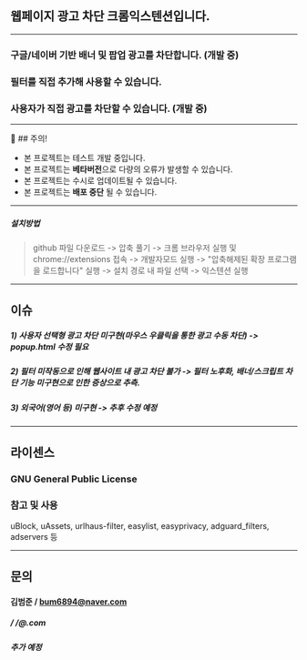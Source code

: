 
## 웹페이지 광고 차단 크롬익스텐션입니다.
---
### 구글/네이버 기반 배너 및 팝업 광고를 차단합니다. (개발 중)
### 필터를 직접 추가해 사용할 수 있습니다.
### 사용자가 직접 광고를 차단할 수 있습니다. (개발 중)
---
📢 ## 주의!
- 본 프로젝트는 테스트 개발 중입니다.
- 본 프로젝트는 **베타버전**으로 다량의 오류가 발생할 수 있습니다.
- 본 프로젝트는 수시로 업데이트될 수 있습니다.
- 본 프로젝트는 **배포 중단** 될 수 있습니다.
---
##### 설치방법
> github 파일 다운로드 -> 압축 풀기 -> 크롬 브라우저 실행 및 chrome://extensions 접속 -> 개발자모드 실행 -> "압축해제된 확장 프로그램을 로드합니다" 실행 -> 설치 경로 내 파일 선택 -> 익스텐션 실행
---
## 이슈
##### 1) 사용자 선택형 광고 차단 미구현(마우스 우클릭을 통한 광고 수동 차단) -> popup.html 수정 필요
##### 2) 필터 미작동으로 인해 웹사이트 내 광고 차단 불가 -> 필터 노후화, 배너/스크립트 차단 기능 미구현으로 인한 증상으로 추측.
##### 3) 외국어(영어 등) 미구현 -> 추후 수정 예정
---
## 라이센스
### GNU General Public License

### 참고 및 사용
uBlock, uAssets, urlhaus-filter, easylist, easyprivacy, adguard_filters, adservers 등

---
## 문의
#### 김범준 / bum6894@naver.com
##### /  /@.com
##### 추가 예정

